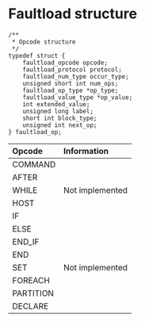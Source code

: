 # Faultload structure #

```
/**
 * Opcode structure
 */
typedef struct {
	faultload_opcode opcode;
	faultload_protocol protocol;
	faultload_num_type occur_type;
	unsigned short int num_ops;
	faultload_op_type *op_type;
	faultload_value_type *op_value;
	int extended_value;
	unsigned long label;
	short int block_type;
	unsigned int next_op;
} faultload_op;
```

| **Opcode** | **Information** |
|:-----------|:----------------|
| COMMAND    |                 |
| AFTER      |                 |
| WHILE      | Not implemented |
| HOST       |                 |
| IF         |                 |
| ELSE       |                 |
| END\_IF    |                 |
| END        |                 |
| SET        | Not implemented |
| FOREACH    |                 |
| PARTITION  |                 |
| DECLARE    |                 |